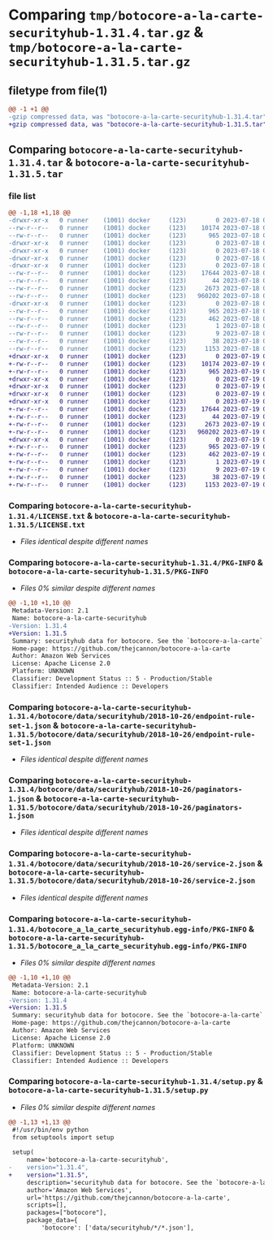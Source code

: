# Comparing `tmp/botocore-a-la-carte-securityhub-1.31.4.tar.gz` & `tmp/botocore-a-la-carte-securityhub-1.31.5.tar.gz`

## filetype from file(1)

```diff
@@ -1 +1 @@
-gzip compressed data, was "botocore-a-la-carte-securityhub-1.31.4.tar", last modified: Tue Jul 18 01:55:38 2023, max compression
+gzip compressed data, was "botocore-a-la-carte-securityhub-1.31.5.tar", last modified: Wed Jul 19 02:44:19 2023, max compression
```

## Comparing `botocore-a-la-carte-securityhub-1.31.4.tar` & `botocore-a-la-carte-securityhub-1.31.5.tar`

### file list

```diff
@@ -1,18 +1,18 @@
-drwxr-xr-x   0 runner    (1001) docker     (123)        0 2023-07-18 01:55:38.628342 botocore-a-la-carte-securityhub-1.31.4/
--rw-r--r--   0 runner    (1001) docker     (123)    10174 2023-07-18 01:55:38.000000 botocore-a-la-carte-securityhub-1.31.4/LICENSE.txt
--rw-r--r--   0 runner    (1001) docker     (123)      965 2023-07-18 01:55:38.628342 botocore-a-la-carte-securityhub-1.31.4/PKG-INFO
-drwxr-xr-x   0 runner    (1001) docker     (123)        0 2023-07-18 01:55:38.628342 botocore-a-la-carte-securityhub-1.31.4/botocore/
-drwxr-xr-x   0 runner    (1001) docker     (123)        0 2023-07-18 01:55:38.628342 botocore-a-la-carte-securityhub-1.31.4/botocore/data/
-drwxr-xr-x   0 runner    (1001) docker     (123)        0 2023-07-18 01:55:38.628342 botocore-a-la-carte-securityhub-1.31.4/botocore/data/securityhub/
-drwxr-xr-x   0 runner    (1001) docker     (123)        0 2023-07-18 01:55:38.628342 botocore-a-la-carte-securityhub-1.31.4/botocore/data/securityhub/2018-10-26/
--rw-r--r--   0 runner    (1001) docker     (123)    17644 2023-07-18 01:54:50.000000 botocore-a-la-carte-securityhub-1.31.4/botocore/data/securityhub/2018-10-26/endpoint-rule-set-1.json
--rw-r--r--   0 runner    (1001) docker     (123)       44 2023-07-18 01:54:50.000000 botocore-a-la-carte-securityhub-1.31.4/botocore/data/securityhub/2018-10-26/examples-1.json
--rw-r--r--   0 runner    (1001) docker     (123)     2673 2023-07-18 01:54:50.000000 botocore-a-la-carte-securityhub-1.31.4/botocore/data/securityhub/2018-10-26/paginators-1.json
--rw-r--r--   0 runner    (1001) docker     (123)   960202 2023-07-18 01:54:50.000000 botocore-a-la-carte-securityhub-1.31.4/botocore/data/securityhub/2018-10-26/service-2.json
-drwxr-xr-x   0 runner    (1001) docker     (123)        0 2023-07-18 01:55:38.628342 botocore-a-la-carte-securityhub-1.31.4/botocore_a_la_carte_securityhub.egg-info/
--rw-r--r--   0 runner    (1001) docker     (123)      965 2023-07-18 01:55:38.000000 botocore-a-la-carte-securityhub-1.31.4/botocore_a_la_carte_securityhub.egg-info/PKG-INFO
--rw-r--r--   0 runner    (1001) docker     (123)      462 2023-07-18 01:55:38.000000 botocore-a-la-carte-securityhub-1.31.4/botocore_a_la_carte_securityhub.egg-info/SOURCES.txt
--rw-r--r--   0 runner    (1001) docker     (123)        1 2023-07-18 01:55:38.000000 botocore-a-la-carte-securityhub-1.31.4/botocore_a_la_carte_securityhub.egg-info/dependency_links.txt
--rw-r--r--   0 runner    (1001) docker     (123)        9 2023-07-18 01:55:38.000000 botocore-a-la-carte-securityhub-1.31.4/botocore_a_la_carte_securityhub.egg-info/top_level.txt
--rw-r--r--   0 runner    (1001) docker     (123)       38 2023-07-18 01:55:38.628342 botocore-a-la-carte-securityhub-1.31.4/setup.cfg
--rw-r--r--   0 runner    (1001) docker     (123)     1153 2023-07-18 01:55:38.000000 botocore-a-la-carte-securityhub-1.31.4/setup.py
+drwxr-xr-x   0 runner    (1001) docker     (123)        0 2023-07-19 02:44:19.059571 botocore-a-la-carte-securityhub-1.31.5/
+-rw-r--r--   0 runner    (1001) docker     (123)    10174 2023-07-19 02:44:18.000000 botocore-a-la-carte-securityhub-1.31.5/LICENSE.txt
+-rw-r--r--   0 runner    (1001) docker     (123)      965 2023-07-19 02:44:19.059571 botocore-a-la-carte-securityhub-1.31.5/PKG-INFO
+drwxr-xr-x   0 runner    (1001) docker     (123)        0 2023-07-19 02:44:19.059571 botocore-a-la-carte-securityhub-1.31.5/botocore/
+drwxr-xr-x   0 runner    (1001) docker     (123)        0 2023-07-19 02:44:19.059571 botocore-a-la-carte-securityhub-1.31.5/botocore/data/
+drwxr-xr-x   0 runner    (1001) docker     (123)        0 2023-07-19 02:44:19.059571 botocore-a-la-carte-securityhub-1.31.5/botocore/data/securityhub/
+drwxr-xr-x   0 runner    (1001) docker     (123)        0 2023-07-19 02:44:19.059571 botocore-a-la-carte-securityhub-1.31.5/botocore/data/securityhub/2018-10-26/
+-rw-r--r--   0 runner    (1001) docker     (123)    17644 2023-07-19 02:43:32.000000 botocore-a-la-carte-securityhub-1.31.5/botocore/data/securityhub/2018-10-26/endpoint-rule-set-1.json
+-rw-r--r--   0 runner    (1001) docker     (123)       44 2023-07-19 02:43:32.000000 botocore-a-la-carte-securityhub-1.31.5/botocore/data/securityhub/2018-10-26/examples-1.json
+-rw-r--r--   0 runner    (1001) docker     (123)     2673 2023-07-19 02:43:32.000000 botocore-a-la-carte-securityhub-1.31.5/botocore/data/securityhub/2018-10-26/paginators-1.json
+-rw-r--r--   0 runner    (1001) docker     (123)   960202 2023-07-19 02:43:32.000000 botocore-a-la-carte-securityhub-1.31.5/botocore/data/securityhub/2018-10-26/service-2.json
+drwxr-xr-x   0 runner    (1001) docker     (123)        0 2023-07-19 02:44:19.059571 botocore-a-la-carte-securityhub-1.31.5/botocore_a_la_carte_securityhub.egg-info/
+-rw-r--r--   0 runner    (1001) docker     (123)      965 2023-07-19 02:44:19.000000 botocore-a-la-carte-securityhub-1.31.5/botocore_a_la_carte_securityhub.egg-info/PKG-INFO
+-rw-r--r--   0 runner    (1001) docker     (123)      462 2023-07-19 02:44:19.000000 botocore-a-la-carte-securityhub-1.31.5/botocore_a_la_carte_securityhub.egg-info/SOURCES.txt
+-rw-r--r--   0 runner    (1001) docker     (123)        1 2023-07-19 02:44:19.000000 botocore-a-la-carte-securityhub-1.31.5/botocore_a_la_carte_securityhub.egg-info/dependency_links.txt
+-rw-r--r--   0 runner    (1001) docker     (123)        9 2023-07-19 02:44:19.000000 botocore-a-la-carte-securityhub-1.31.5/botocore_a_la_carte_securityhub.egg-info/top_level.txt
+-rw-r--r--   0 runner    (1001) docker     (123)       38 2023-07-19 02:44:19.059571 botocore-a-la-carte-securityhub-1.31.5/setup.cfg
+-rw-r--r--   0 runner    (1001) docker     (123)     1153 2023-07-19 02:44:18.000000 botocore-a-la-carte-securityhub-1.31.5/setup.py
```

### Comparing `botocore-a-la-carte-securityhub-1.31.4/LICENSE.txt` & `botocore-a-la-carte-securityhub-1.31.5/LICENSE.txt`

 * *Files identical despite different names*

### Comparing `botocore-a-la-carte-securityhub-1.31.4/PKG-INFO` & `botocore-a-la-carte-securityhub-1.31.5/PKG-INFO`

 * *Files 0% similar despite different names*

```diff
@@ -1,10 +1,10 @@
 Metadata-Version: 2.1
 Name: botocore-a-la-carte-securityhub
-Version: 1.31.4
+Version: 1.31.5
 Summary: securityhub data for botocore. See the `botocore-a-la-carte` package for more info.
 Home-page: https://github.com/thejcannon/botocore-a-la-carte
 Author: Amazon Web Services
 License: Apache License 2.0
 Platform: UNKNOWN
 Classifier: Development Status :: 5 - Production/Stable
 Classifier: Intended Audience :: Developers
```

### Comparing `botocore-a-la-carte-securityhub-1.31.4/botocore/data/securityhub/2018-10-26/endpoint-rule-set-1.json` & `botocore-a-la-carte-securityhub-1.31.5/botocore/data/securityhub/2018-10-26/endpoint-rule-set-1.json`

 * *Files identical despite different names*

### Comparing `botocore-a-la-carte-securityhub-1.31.4/botocore/data/securityhub/2018-10-26/paginators-1.json` & `botocore-a-la-carte-securityhub-1.31.5/botocore/data/securityhub/2018-10-26/paginators-1.json`

 * *Files identical despite different names*

### Comparing `botocore-a-la-carte-securityhub-1.31.4/botocore/data/securityhub/2018-10-26/service-2.json` & `botocore-a-la-carte-securityhub-1.31.5/botocore/data/securityhub/2018-10-26/service-2.json`

 * *Files identical despite different names*

### Comparing `botocore-a-la-carte-securityhub-1.31.4/botocore_a_la_carte_securityhub.egg-info/PKG-INFO` & `botocore-a-la-carte-securityhub-1.31.5/botocore_a_la_carte_securityhub.egg-info/PKG-INFO`

 * *Files 0% similar despite different names*

```diff
@@ -1,10 +1,10 @@
 Metadata-Version: 2.1
 Name: botocore-a-la-carte-securityhub
-Version: 1.31.4
+Version: 1.31.5
 Summary: securityhub data for botocore. See the `botocore-a-la-carte` package for more info.
 Home-page: https://github.com/thejcannon/botocore-a-la-carte
 Author: Amazon Web Services
 License: Apache License 2.0
 Platform: UNKNOWN
 Classifier: Development Status :: 5 - Production/Stable
 Classifier: Intended Audience :: Developers
```

### Comparing `botocore-a-la-carte-securityhub-1.31.4/setup.py` & `botocore-a-la-carte-securityhub-1.31.5/setup.py`

 * *Files 0% similar despite different names*

```diff
@@ -1,13 +1,13 @@
 #!/usr/bin/env python
 from setuptools import setup
 
 setup(
     name='botocore-a-la-carte-securityhub',
-    version="1.31.4",
+    version="1.31.5",
     description='securityhub data for botocore. See the `botocore-a-la-carte` package for more info.',
     author='Amazon Web Services',
     url='https://github.com/thejcannon/botocore-a-la-carte',
     scripts=[],
     packages=["botocore"],
     package_data={
         'botocore': ['data/securityhub/*/*.json'],
```

